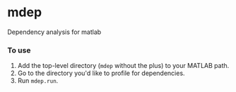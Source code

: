 # mdep
Dependency analysis for matlab

### To use
1. Add the top-level directory (`mdep` without the plus) to your MATLAB path.
2. Go to the directory you'd like to profile for dependencies.
3. Run `mdep.run`.
